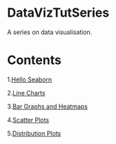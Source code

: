 # DataVizTutSeries
A series on data visualisation.

# Contents
1.<a href="https://github.com/ryzbaka/DataVizTutSeries/blob/master/Data%20Visualisation/Hello%2C%20Seaborn.ipynb">Hello Seaborn</a>

2.<a href="https://github.com/ryzbaka/DataVizTutSeries/blob/master/Data%20Visualisation/Line%20Charts.ipynb">Line Charts</a>

3.<a href="https://github.com/ryzbaka/DataVizTutSeries/blob/master/Data%20Visualisation/Bar%20Charts%20and%20Heatmaps.ipynb">Bar Graphs and Heatmaps</a>

4.<a href="https://github.com/ryzbaka/DataVizTutSeries/blob/master/Data%20Visualisation/Scatter%20Plots.ipynb">Scatter Plots</a>

5.<a href="https://github.com/ryzbaka/DataVizTutSeries/blob/master/Data%20Visualisation/Distributions.ipynb">Distribution Plots</a>
